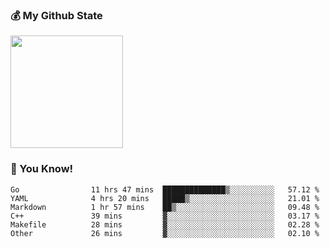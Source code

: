 ### :moneybag: My Github State

<img height="180em" src="https://github-readme-stats.vercel.app/api?username=G-Asura&show_icons=true&hide_border=true&count_private=true&include_all_commits=true" />

### :pill: You Know!
<!--START_SECTION:waka-->

```text
Go                11 hrs 47 mins  ██████████████▒░░░░░░░░░░   57.12 %
YAML              4 hrs 20 mins   █████▒░░░░░░░░░░░░░░░░░░░   21.01 %
Markdown          1 hr 57 mins    ██▒░░░░░░░░░░░░░░░░░░░░░░   09.48 %
C++               39 mins         ▓░░░░░░░░░░░░░░░░░░░░░░░░   03.17 %
Makefile          28 mins         ▓░░░░░░░░░░░░░░░░░░░░░░░░   02.28 %
Other             26 mins         ▓░░░░░░░░░░░░░░░░░░░░░░░░   02.10 %
```

<!--END_SECTION:waka-->

<!--
**G-Asura/G-Asura** is a ✨ _special_ ✨ repository because its `README.md` (this file) appears on your GitHub profile.

Here are some ideas to get you started:

- 🔭 I’m currently working on ...
- 🌱 I’m currently learning ...
- 👯 I’m looking to collaborate on ...
- 🤔 I’m looking for help with ...
- 💬 Ask me about ...
- 📫 How to reach me: ...
- 😄 Pronouns: ...
- ⚡ Fun fact: ...
-->
